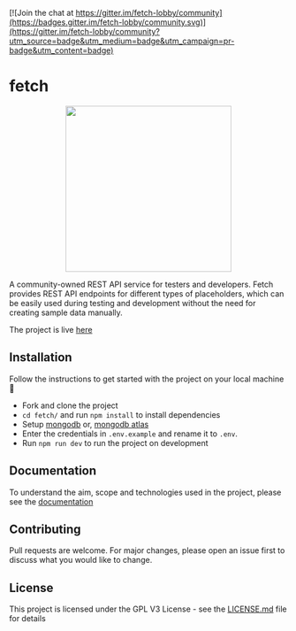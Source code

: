[![Join the chat at https://gitter.im/fetch-lobby/community](https://badges.gitter.im/fetch-lobby/community.svg)](https://gitter.im/fetch-lobby/community?utm_source=badge&utm_medium=badge&utm_campaign=pr-badge&utm_content=badge)

# fetch

<p align="center" width="100%">
    <img width="300" src="https://github.com/adityabisoi/fetch/blob/main/logo.png"> 
</p>

A community-owned REST API service for testers and developers. Fetch provides REST API endpoints for different types of placeholders, which can be easily used during testing and development without the need for creating sample data manually.

The project is live [here](https://rest-fetch.herokuapp.com/)

## Installation
Follow the instructions to get started with the project on your local machine 🚀
* Fork and clone the project
* `cd fetch/` and run `npm install` to install dependencies
* Setup [mongodb](https://docs.mongodb.com/manual/installation/) or, [mongodb atlas](https://www.mongodb.com/cloud/atlas)
* Enter the credentials in `.env.example` and rename it to `.env`.
* Run `npm run dev` to run the project on development

## Documentation
To understand the aim, scope and technologies used in the project, please see the [documentation](https://bit.ly/36PmwEc)

## Contributing
Pull requests are welcome. For major changes, please open an issue first to discuss what you would like to change.

## License

This project is licensed under the GPL V3 License - see the [LICENSE.md](LICENSE.md) file for details
